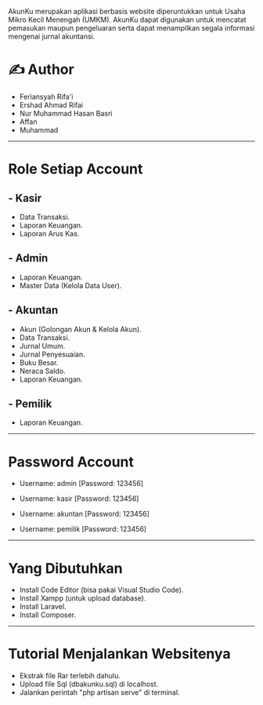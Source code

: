 AkunKu merupakan aplikasi berbasis website diperuntukkan untuk Usaha Mikro Kecil Menengah (UMKM). AkunKu dapat digunakan untuk mencatat pemasukan maupun pengeluaran serta dapat menampilkan segala informasi mengenai jurnal akuntansi.

# ✍ Author
- Feriansyah Rifa'i
- Ershad Ahmad Rifai
- Nur Muhammad Hasan Basri
- Affan
- Muhammad

----------------------------

# Role Setiap Account
## - Kasir
- Data Transaksi.
- Laporan Keuangan.
- Laporan Arus Kas.

## - Admin
- Laporan Keuangan.
- Master Data (Kelola Data User).

## - Akuntan
- Akun (Golongan Akun & Kelola Akun).
- Data Transaksi.
- Jurnal Umum.
- Jurnal Penyesuaian.
- Buku Besar.
- Neraca Saldo.
- Laporan Keuangan.

## - Pemilik
- Laporan Keuangan.


----------------------------

# Password Account
- Username: admin
 [Password: 123456]

- Username: kasir
 [Password: 123456]

- Username: akuntan
 [Password: 123456]

- Username: pemilik
 [Password: 123456]

----------------------------

# Yang Dibutuhkan
- Install Code Editor (bisa pakai Visual Studio Code).
- Install Xampp (untuk upload database).
- Install Laravel.
- Install Composer.

----------------------------

# Tutorial Menjalankan Websitenya
- Ekstrak file Rar terlebih dahulu.
- Upload file Sql (dbakunku.sql) di localhost.
- Jalankan perintah "php artisan serve" di terminal.
